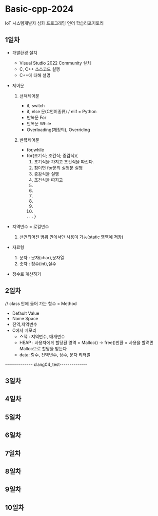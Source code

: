 # Basic-cpp-2024
IoT 시스템개발자 심화 프로그래밍 언어 학습리포지토리

## 1일차
- 개발환경 설치
	- Visual Studio 2022 Community 설치
	- C, C++ 소스코드 실행
	- C++에 대해 설명

- 제어문
	1. 선택제어문 
		- if, switch
		- if, else 문(C언어종류) / elif = Python
		- 반복문 For
		- 반복문 While
		- Overloading(재정의), Overriding
		
	2. 반복제어문 
		- for,while
		- for(초기식; 조건식; 증감식){
			1. 초기식을 가지고 조건식을 따진다.
			2. 참이면 for문의 실행문 실행
			3. 증감식을 실행
			4. 조건식을 따지고
			2.
			3.
			4.
			2.
			3.
			4.
			.
			.
			.
		}

	
- 지역변수 = 로컬변수
	1. 선언되어진 범위 안에서만 사용이 가능(static 영역에 저장)

- 자료형
	1. 문자 : 문자(char),문자열
	2. 숫자 : 정수(int),실수
	
- 정수로 계산하기
	



## 2일차
// class 안에 들어 가는 함수 = Method

- Default Value
- Name Space
- 전역,지역변수
- C에서 메모리
	- 스택 : 지역변수, 매개변수
	- HEAP : 사용자에게 할당된 영역
		= Malloc() -> free()반환 = 사용을 할려면 Malloc으로 할당을 받는다
	- data: 함수, 전역변수, 상수, 문자 리터럴
		
-------------- clang04_test--------------

## 3일차

## 4일차

## 5일차

## 6일차

## 7일차

## 8일차

## 9일차 

## 10일차